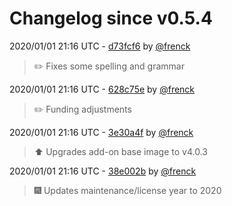 # Changelog since v0.5.4

2020/01/01 21:16 UTC - [d73fcf6](https://github.com/hassio-addons/addon-adb/commit/d73fcf63b7932255f4a19aec3d7c6a49a8138d13) by [@frenck](https://github.com/frenck)
> :pencil2: Fixes some spelling and grammar 

2020/01/01 21:16 UTC - [628c75e](https://github.com/hassio-addons/addon-adb/commit/628c75e1d2e7d62b01705a4a0c4bd2f6924f9b70) by [@frenck](https://github.com/frenck)
> :pencil2: Funding adjustments 

2020/01/01 21:16 UTC - [3e30a4f](https://github.com/hassio-addons/addon-adb/commit/3e30a4ffd804178e19f002020e312534c0c813d4) by [@frenck](https://github.com/frenck)
> :arrow_up: Upgrades add-on base image to v4.0.3 

2020/01/01 21:16 UTC - [38e002b](https://github.com/hassio-addons/addon-adb/commit/38e002be37ec53519a933fbfe8b8a4f1215f06b6) by [@frenck](https://github.com/frenck)
> :fireworks: Updates maintenance/license year to 2020 

